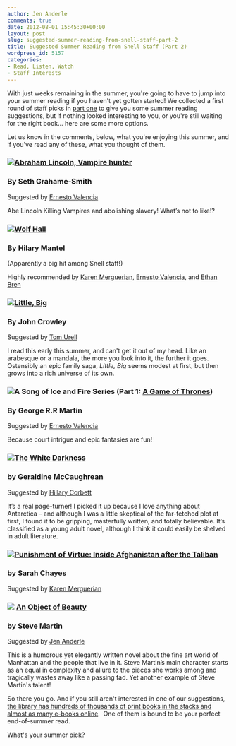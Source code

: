 ```yaml
---
author: Jen Anderle
comments: true
date: 2012-08-01 15:45:30+00:00
layout: post
slug: suggested-summer-reading-from-snell-staff-part-2
title: Suggested Summer Reading from Snell Staff (Part 2)
wordpress_id: 5157
categories:
- Read, Listen, Watch
- Staff Interests
---
```


With just weeks remaining in the summer, you're going to have to jump into your summer reading if you haven't yet gotten started! We collected a first round of staff picks in [part one](http://www.lib.neu.edu/snippets/?p=5110) to give you some summer reading suggestions, but if nothing looked interesting to you, or you're still waiting for the right book... here are some more options.

Let us know in the comments, below, what you're enjoying this summer, and if you've read any of these, what you thought of them.




### ![](http://4.bp.blogspot.com/-WOCCuHExwac/T6VJgHwem4I/AAAAAAAAA8k/Wkr3vxSjejs/s1600/Abraham+Lincoln+Vampire+Hunter.jpg)[Abraham Lincoln, Vampire hunter](http://www.amazon.com/Abraham-Lincoln-Vampire-Seth-Grahame-Smith/dp/0446563072/ref=sr_1_1?s=books&ie=UTF8&qid=1343656383&sr=1-1&keywords=abraham+lincoln+vampire+hunter)




### By Seth Grahame-Smith


Suggested by [Ernesto Valencia](http://library.northeastern.edu/about/library-staff-directory/ernesto-valencia)

Abe Lincoln Killing Vampires and abolishing slavery! What’s not to like!?










### [![](http://jacketupload.macmillanusa.com/jackets/high_res/jpgs/9780312429980.jpg)Wolf Hall ](http://nucat.lib.neu.edu:80/record=b2262368~S19)




### By Hilary Mantel


(Apparently a big hit among Snell staff!)

Highly recommended by [Karen Merguerian](http://library.northeastern.edu/about/library-staff-directory/karen-merguerian), [Ernesto Valencia](http://library.northeastern.edu/about/library-staff-directory/ernesto-valencia), and [Ethan Bren](http://library.northeastern.edu/about/library-staff-directory/ethan-bren)










### [![](http://upload.wikimedia.org/wikipedia/en/a/ae/Little_Big_novel_cover.jpg)Little, Big](http://nucat.lib.neu.edu:80/record=b1361923~S19)




### By John Crowley


Suggested by [Tom Urell](http://library.northeastern.edu/about/library-staff-directory/thomas-urell)

I read this early this summer, and can't get it out of my head. Like an arabesque or a mandala, the more you look into it, the further it goes. Ostensibly an epic family saga, _Little, Big_ seems modest at first, but then grows into a rich universe of its own.








### ![](http://hellogiggles.com/wp-content/uploads/2012/05/28/game-of-thrones-cover.jpg)A Song of Ice and Fire Series (Part 1: [A Game of Thrones](http://nucat.lib.neu.edu:80/record=b1603084~S19))




### By George R.R Martin


Suggested by [Ernesto Valencia](http://library.northeastern.edu/about/library-staff-directory/ernesto-valencia)

Because court intrigue and epic fantasies are fun!










### [![](http://ringothecat.files.wordpress.com/2012/05/whitedarkness.jpg)The White Darkness](http://nucat.lib.neu.edu/record=b2057071~S19)




### by Geraldine McCaughrean


Suggested by [Hillary Corbett](http://library.northeastern.edu/about/library-staff-directory/hillary-corbett)

It’s a real page-turner! I picked it up because I love anything about Antarctica – and although I was a little skeptical of the far-fetched plot at first, I found it to be gripping, masterfully written, and totally believable. It’s classified as a young adult novel, although I think it could easily be shelved in adult literature.






### [ ![](http://ambassadors.net/archives/images/punishment_virtue.jpg)Punishment of Virtue: Inside Afghanistan after the Taliban](http://nucat.lib.neu.edu:80/record=b2037964~S19)




### by Sarah Chayes


Suggested by [Karen Merguerian](http://library.northeastern.edu/about/library-staff-directory/karen-merguerian)














### ![](http://www.realaspen.com/images/community/original/Object%20Of%20Beauty%20(2).jpg) [An Object of Beauty](http://nucat.lib.neu.edu:80/record=b2362035~S19)




### by Steve Martin


Suggested by [Jen Anderle](http://library.northeastern.edu/about/library-staff-directory/jen-anderle)

This is a humorous yet elegantly written novel about the fine art world of Manhattan and the people that live in it. Steve Martin’s main character starts as an equal in complexity and allure to the pieces she works among and tragically wastes away like a passing fad. Yet another example of Steve Martin's talent!










So there you go. And if you still aren't interested in one of our suggestions, [the library has hundreds of thousands of print books in the stacks and almost as many e-books online](http://library.northeastern.edu/find/resources/books-and-ebooks).  One of them is bound to be your perfect end-of-summer read.




What's your summer pick?
